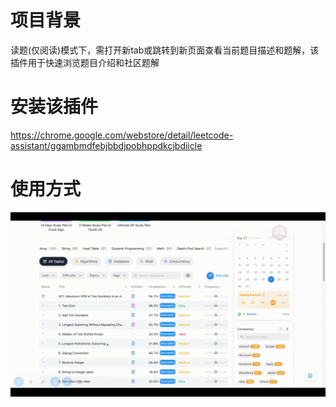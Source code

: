 # 项目背景
读题(仅阅读)模式下，需打开新tab或跳转到新页面查看当前题目描述和题解，该插件用于快速浏览题目介绍和社区题解
# 安装该插件   
  https://chrome.google.com/webstore/detail/leetcode-assistant/ggambmdfebjbbdjpobhppdkcjbdiicle
# 使用方式  
  <img src="readme.gif" alt="image">
